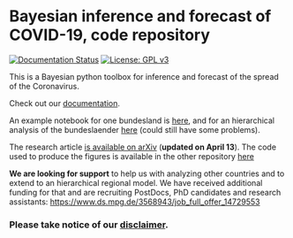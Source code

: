 # Bayesian inference and forecast of COVID-19, code repository

[![Documentation Status](https://readthedocs.org/projects/covid19-inference/badge/?version=latest)](https://covid19-inference.readthedocs.io/en/latest/doc/gettingstarted.html)
[![License: GPL v3](https://img.shields.io/badge/License-GPLv3-blue.svg)](https://www.gnu.org/licenses/gpl-3.0)

This is a Bayesian python toolbox for inference and forecast of the spread of the Coronavirus.

Check out our [documentation](https://covid19-inference.readthedocs.io/en/latest/doc/gettingstarted.html).

An example notebook for one bundesland is [here](scripts/example_one_bundesland.ipynb), and for an hierarchical analysis of the bundeslaender [here](scripts/example_bundeslaender.ipynb) (could still have some problems).

The research article [is available on arXiv](https://arxiv.org/abs/2004.01105) (**updated on April 13**).
The code used to produce the figures is available in the other repository [here](https://github.com/Priesemann-Group/covid19_inference_forecast)


**We are looking for support** to help us with analyzing other countries and to extend to an hierarchical regional model. We have received additional funding for that and are recruiting PostDocs, PhD candidates and research assistants:
https://www.ds.mpg.de/3568943/job_full_offer_14729553

### Please take notice of our [disclaimer](DISCLAIMER.md).


